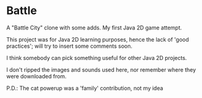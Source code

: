 # Battle

A "Battle City" clone with some adds. My first Java 2D game attempt.

This project was for Java 2D learning purposes, hence the lack of 'good practices'; will try to insert some comments soon.

I think somebody can pick something useful for other Java 2D projects.

I don't ripped the images and sounds used here, nor remember where they were downloaded from.

P.D.: The cat powerup was a 'family' contribution, not my idea
